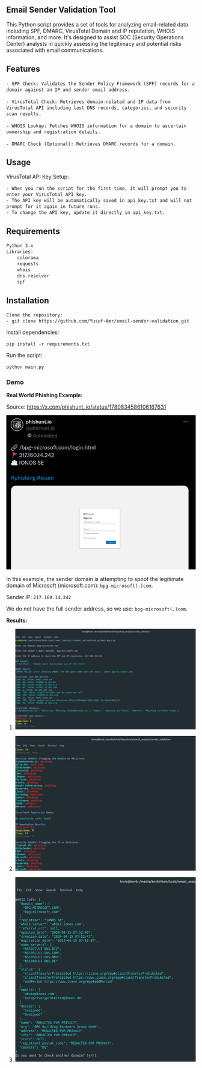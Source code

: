 ## Email Sender Validation Tool

This Python script provides a set of tools for analyzing email-related data including SPF, DMARC, VirusTotal Domain and IP reputation, WHOIS information, and more. It's designed to assist SOC (Security Operations Center) analysts in quickly assessing the legitimacy and potential risks associated with email communications.

## Features

    - SPF Check: Validates the Sender Policy Framework (SPF) records for a domain against an IP and sender email address.

    - VirusTotal Check: Retrieves domain-related and IP data from VirusTotal API including last DNS records, categories, and security scan results.

    - WHOIS Lookup: Fetches WHOIS information for a domain to ascertain ownership and registration details.

    - DMARC Check (Optional): Retrieves DMARC records for a domain.


## Usage

VirusTotal API Key Setup:

    - When you run the script for the first time, it will prompt you to enter your VirusTotal API key.
    - The API key will be automatically saved in api_key.txt and will not prompt for it again in future runs.
    - To change the API key, update it directly in api_key.txt.

## Requirements

    Python 3.x
    Libraries:
        colorama
        requests
        whois
        dns.resolver
        spf
        
## Installation

    Clone the repository: 
    - git clone https://github.com/Yusuf-Amr/email-sender-validation.git


Install dependencies:

    pip install -r requirements.txt

Run the script:

    python main.py

### Demo

**Real World Phishing Example:**

Source: https://x.com/phishunt_io/status/1780834586106167631

![The Phishing Mail Example](https://github.com/Yusuf-Amr/email-sender-validation/raw/main/demo_images/phishing%20example.png)

In this example, the sender domain is attempting to spoof the legitimate domain of Microsoft (microsoft.com): `bpg-microsoft(.)com`.

Sender IP: `217.160.14.242`

We do not have the full sender address, so we use: `bpg-microsoft(.)com`.

**Results:**

1. ![Result 1](https://github.com/Yusuf-Amr/email-sender-validation/raw/main/demo_images/1.png)

2. ![Result 2](https://github.com/Yusuf-Amr/email-sender-validation/raw/main/demo_images/2.png)

3. ![Result 3](https://github.com/Yusuf-Amr/email-sender-validation/raw/main/demo_images/3.png)

